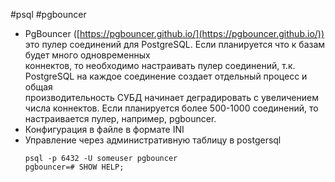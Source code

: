 #psql #pgbouncer

- PgBouncer ([https://pgbouncer.github.io/](https://pgbouncer.github.io/)) это пулер соединений для PostgreSQL. Если планируется что к базам будет много одновременных  
коннектов, то необходимо настраивать пулер соединений, т.к. PostgreSQL на каждое соединение создает отдельный процесс и общая  
производительность СУБД начинает деградировать с увеличением числа коннектов. Если планируется более 500-1000 соединений, то  
настраивается пулер, например, pgbouncer.
- Конфигурация в файле в формате INI
- Управление через административную таблицу в postgersql
	``` PSQL
	psql -p 6432 -U someuser pgbouncer
	pgbouncer=# SHOW HELP;
	```